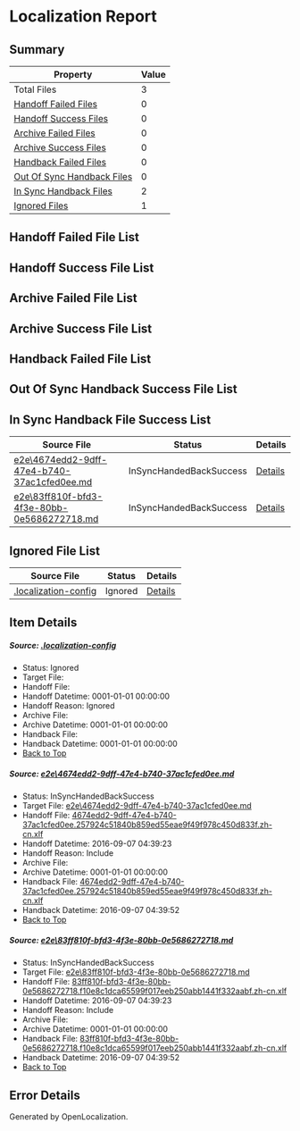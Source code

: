 # <a name='report-top'></a> Localization Report

## Summary
 Property | Value 
 -------- | ----- 
 Total Files | 3
[ Handoff Failed Files ](#handoff-failed-list)| 0
[ Handoff Success Files ](#handoff-success-list)| 0
[ Archive Failed Files ](#archive-failed-list)| 0
[ Archive Success Files ](#archive-success-list)| 0
[ Handback Failed Files ](#handback-failed-list)| 0
[ Out Of Sync Handback Files ](#outofsync-handback-success-list)| 0
[ In Sync Handback Files ](#insync-handback-success-list)| 2
[ Ignored Files ](#ignored-list)| 1

## <a name='handoff-failed-list'></a> Handoff Failed File List

## <a name='handoff-success-list'></a> Handoff Success File List

## <a name='archive-failed-list'></a> Archive Failed File List

## <a name='archive-success-list'></a> Archive Success File List

## <a name='handback-failed-list'></a> Handback Failed File List

## <a name='outofsync-handback-success-list'></a> Out Of Sync Handback Success File List

## <a name='insync-handback-success-list'></a> In Sync Handback File Success List
 Source File | Status | Details 
 ----------- | ------ | ------- 
 [e2e\4674edd2-9dff-47e4-b740-37ac1cfed0ee.md](https://github.com/OpenLocalizationTestOrg/ol-test0/blob/297f0147d86be730960dde2a9293512168b32ec7/e2e/4674edd2-9dff-47e4-b740-37ac1cfed0ee.md) | InSyncHandedBackSuccess | [Details](#ea78333a8ebdfdd36f9af38dffc868b8f0c524741)
 [e2e\83ff810f-bfd3-4f3e-80bb-0e5686272718.md](https://github.com/OpenLocalizationTestOrg/ol-test0/blob/297f0147d86be730960dde2a9293512168b32ec7/e2e/83ff810f-bfd3-4f3e-80bb-0e5686272718.md) | InSyncHandedBackSuccess | [Details](#6029494621a015cf9ee0c80428406113b0a4dc762)

## <a name='ignored-list'></a> Ignored File List
 Source File | Status | Details 
 ----------- | ------ | ------- 
 [.localization-config](https://github.com/OpenLocalizationTestOrg/ol-test0/blob/297f0147d86be730960dde2a9293512168b32ec7/.localization-config) | Ignored | [Details](#3d4f252ac210baf56311d7e97dcc2db10974dbd20)

## Item Details
##### <a name='3d4f252ac210baf56311d7e97dcc2db10974dbd20'></a> Source: [.localization-config](https://github.com/OpenLocalizationTestOrg/ol-test0/blob/297f0147d86be730960dde2a9293512168b32ec7/.localization-config)
* Status: Ignored
* Target File: 
* Handoff File: 
* Handoff Datetime: 0001-01-01 00:00:00
* Handoff Reason: Ignored
* Archive File: 
* Archive Datetime: 0001-01-01 00:00:00
* Handback File: 
* Handback Datetime: 0001-01-01 00:00:00
* [Back to Top](#report-top)

##### <a name='ea78333a8ebdfdd36f9af38dffc868b8f0c524741'></a> Source: [e2e\4674edd2-9dff-47e4-b740-37ac1cfed0ee.md](https://github.com/OpenLocalizationTestOrg/ol-test0/blob/297f0147d86be730960dde2a9293512168b32ec7/e2e/4674edd2-9dff-47e4-b740-37ac1cfed0ee.md)
* Status: InSyncHandedBackSuccess
* Target File: [e2e\4674edd2-9dff-47e4-b740-37ac1cfed0ee.md](https://github.com/OpenLocalizationTestOrg/ol-test0-zhcn/blob/43f4ac0a63bb20e747b43e4d4d68b526be9f602e/e2e/4674edd2-9dff-47e4-b740-37ac1cfed0ee.md)
* Handoff File: [4674edd2-9dff-47e4-b740-37ac1cfed0ee.257924c51840b859ed55eae9f49f978c450d833f.zh-cn.xlf](https://github.com/OpenLocalizationTestOrg/ol-test0-handoff/blob/9ec19f7d2d936e805568a0fbfb8be6f5828d4bc5/ol-handoff/OpenLocalizationTestOrg/ol-test0-zhcn/ci/high/4674edd2-9dff-47e4-b740-37ac1cfed0ee.257924c51840b859ed55eae9f49f978c450d833f.zh-cn.xlf)
* Handoff Datetime: 2016-09-07 04:39:23
* Handoff Reason: Include
* Archive File: 
* Archive Datetime: 0001-01-01 00:00:00
* Handback File: [4674edd2-9dff-47e4-b740-37ac1cfed0ee.257924c51840b859ed55eae9f49f978c450d833f.zh-cn.xlf](https://github.com/OpenLocalizationTestOrg/ol-test0-handback/blob/c78db8ee62fa985e80576498e44c26df0e436d4a/ol-handback/OpenLocalizationTestOrg/ol-test0-zhcn/ci/high/4674edd2-9dff-47e4-b740-37ac1cfed0ee.257924c51840b859ed55eae9f49f978c450d833f.zh-cn.xlf)
* Handback Datetime: 2016-09-07 04:39:52
* [Back to Top](#report-top)

##### <a name='6029494621a015cf9ee0c80428406113b0a4dc762'></a> Source: [e2e\83ff810f-bfd3-4f3e-80bb-0e5686272718.md](https://github.com/OpenLocalizationTestOrg/ol-test0/blob/297f0147d86be730960dde2a9293512168b32ec7/e2e/83ff810f-bfd3-4f3e-80bb-0e5686272718.md)
* Status: InSyncHandedBackSuccess
* Target File: [e2e\83ff810f-bfd3-4f3e-80bb-0e5686272718.md](https://github.com/OpenLocalizationTestOrg/ol-test0-zhcn/blob/43f4ac0a63bb20e747b43e4d4d68b526be9f602e/e2e/83ff810f-bfd3-4f3e-80bb-0e5686272718.md)
* Handoff File: [83ff810f-bfd3-4f3e-80bb-0e5686272718.f10e8c1dca65599f017eeb250abb1441f332aabf.zh-cn.xlf](https://github.com/OpenLocalizationTestOrg/ol-test0-handoff/blob/9ec19f7d2d936e805568a0fbfb8be6f5828d4bc5/ol-handoff/OpenLocalizationTestOrg/ol-test0-zhcn/ci/high/83ff810f-bfd3-4f3e-80bb-0e5686272718.f10e8c1dca65599f017eeb250abb1441f332aabf.zh-cn.xlf)
* Handoff Datetime: 2016-09-07 04:39:23
* Handoff Reason: Include
* Archive File: 
* Archive Datetime: 0001-01-01 00:00:00
* Handback File: [83ff810f-bfd3-4f3e-80bb-0e5686272718.f10e8c1dca65599f017eeb250abb1441f332aabf.zh-cn.xlf](https://github.com/OpenLocalizationTestOrg/ol-test0-handback/blob/c78db8ee62fa985e80576498e44c26df0e436d4a/ol-handback/OpenLocalizationTestOrg/ol-test0-zhcn/ci/high/83ff810f-bfd3-4f3e-80bb-0e5686272718.f10e8c1dca65599f017eeb250abb1441f332aabf.zh-cn.xlf)
* Handback Datetime: 2016-09-07 04:39:52
* [Back to Top](#report-top)


## Error Details

Generated by OpenLocalization.

